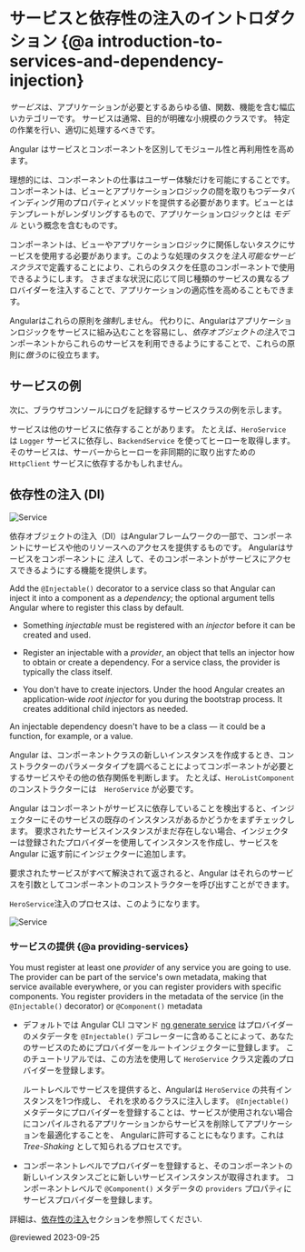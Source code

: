 # サービスと依存性の注入のイントロダクション {@a introduction-to-services-and-dependency-injection}

*サービス*は、アプリケーションが必要とするあらゆる値、関数、機能を含む幅広いカテゴリーです。
サービスは通常、目的が明確な小規模のクラスです。
特定の作業を行い、適切に処理するべきです。

Angular はサービスとコンポーネントを区別してモジュール性と再利用性を高めます。

理想的には、コンポーネントの仕事はユーザー体験だけを可能にすることです。
コンポーネントは、ビューとアプリケーションロジックの間を取りもつデータバインディング用のプロパティとメソッドを提供する必要があります。ビューとはテンプレートがレンダリングするもので、アプリケーションロジックとは *モデル* という概念を含むものです。

コンポーネントは、ビューやアプリケーションロジックに関係しないタスクにサービスを使用する必要があります。このような処理のタスクを*注入可能なサービスクラス*で定義することにより、これらのタスクを任意のコンポーネントで使用できるようにします。
さまざまな状況に応じて同じ種類のサービスの異なるプロバイダーを注入することで、アプリケーションの適応性を高めることもできます。

Angularはこれらの原則を*強制*しません。
代わりに、Angularはアプリケーションロジックをサービスに組み込むことを容易にし、*依存オブジェクトの注入*でコンポーネントからこれらのサービスを利用できるようにすることで、これらの原則に*倣う*のに役立ちます。

## サービスの例

次に、ブラウザコンソールにログを記録するサービスクラスの例を示します。

<code-example header="src/app/logger.service.ts (class)" path="architecture/src/app/logger.service.ts" region="class"></code-example>

サービスは他のサービスに依存することがあります。
たとえば、`HeroService` は `Logger` サービスに依存し、`BackendService` を使ってヒーローを取得します。
そのサービスは、サーバーからヒーローを非同期的に取り出すための `HttpClient` サービスに依存するかもしれません。

<code-example header="src/app/hero.service.ts (class)" path="architecture/src/app/hero.service.ts" region="class"></code-example>

## 依存性の注入 (DI)

<div class="lightbox">

<img alt="Service" class="left" src="generated/images/guide/architecture/dependency-injection.png">

</div>

依存オブジェクトの注入（DI）はAngularフレームワークの一部で、コンポーネントにサービスや他のリソースへのアクセスを提供するものです。
Angularはサービスをコンポーネントに *注入* して、そのコンポーネントがサービスにアクセスできるようにする機能を提供します。

Add the `@Injectable()` decorator to a service class so that Angular can inject it into a component as a *dependency*; the optional argument tells Angular where to register this class by default.

   <code-example path="architecture/src/app/hero.service.ts" region="provide">
   </code-example>

* Something *injectable* must be registered with an *injector* before it can be created and used. 

* Register an injectable with a *provider*, an object that tells an injector how to obtain or create a dependency. For a service class, the provider is typically the class itself.

* You don't have to create injectors. Under the hood Angular creates an application-wide *root injector* for you during the bootstrap process. It creates additional child injectors as needed.

<div class="alert is-helpful">

An injectable dependency doesn't have to be a class &mdash; it could be a function, for example, or a value.

</div>

Angular は、コンポーネントクラスの新しいインスタンスを作成するとき、コンストラクターのパラメータタイプを調べることによってコンポーネントが必要とするサービスやその他の依存関係を判断します。
たとえば、`HeroListComponent` のコンストラクターには　`HeroService` が必要です。

<code-example header="src/app/hero-list.component.ts (constructor)" path="architecture/src/app/hero-list.component.ts" region="ctor"></code-example>

Angular はコンポーネントがサービスに依存していることを検出すると、インジェクターにそのサービスの既存のインスタンスがあるかどうかをまずチェックします。
要求されたサービスインスタンスがまだ存在しない場合、インジェクターは登録されたプロバイダーを使用してインスタンスを作成し、サービスを Angular に返す前にインジェクターに追加します。

要求されたサービスがすべて解決されて返されると、Angular はそれらのサービスを引数としてコンポーネントのコンストラクターを呼び出すことができます。

`HeroService`注入のプロセスは、このようになります。

<div class="lightbox">

<img alt="Service" class="left" src="generated/images/guide/architecture/injector-injects.png">

</div>

### サービスの提供 {@a providing-services}

You must register at least one *provider* of any service you are going to use.
The provider can be part of the service's own metadata, making that service available everywhere, or you can register providers with specific components.
You register providers in the metadata of the service \(in the `@Injectable()` decorator\) or `@Component()` metadata

*  デフォルトでは Angular CLI コマンド [ng generate service](cli/generate) はプロバイダーのメタデータを `@Injectable()` デコレーターに含めることによって、あなたのサービスのためにプロバイダーをルートインジェクターに登録します。
   このチュートリアルでは、この方法を使用して `HeroService` クラス定義のプロバイダーを登録します。

   <code-example header="hero.service.ts (provide in root)" path="architecture/src/app/hero.service.ts" region="provide">
   </code-example>

   ルートレベルでサービスを提供すると、Angularは `HeroService` の共有インスタンスを1つ作成し、
   それを求めるクラスに注入します。
   `@Injectable()` メタデータにプロバイダーを登録することは、サービスが使用されない場合にコンパイルされるアプリケーションからサービスを削除してアプリケーションを最適化することを、
   Angularに許可することにもなります。これは *Tree-Shaking* として知られるプロセスです。

*  コンポーネントレベルでプロバイダーを登録すると、そのコンポーネントの新しいインスタンスごとに新しいサービスインスタンスが取得されます。
   コンポーネントレベルで `@Component()` メタデータの `providers` プロパティにサービスプロバイダーを登録します。

   <code-example header="src/app/hero-list.component.ts (component providers)" path="architecture/src/app/hero-list.component.ts" region="providers"></code-example>

詳細は、[依存性の注入](guide/dependency-injection)セクションを参照してください.

<!-- links -->

<!-- external links -->

<!-- end links -->

@reviewed 2023-09-25
